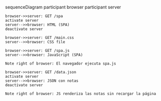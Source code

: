 sequenceDiagram
    participant browser
    participant server

    browser->>server: GET /spa
    activate server
    server-->>browser: HTML (SPA)
    deactivate server

    browser->>server: GET /main.css
    server-->>browser: CSS file

    browser->>server: GET /spa.js
    server-->>browser: JavaScript (SPA)

    Note right of browser: El navegador ejecuta spa.js

    browser->>server: GET /data.json
    activate server
    server-->>browser: JSON con notas
    deactivate server

    Note right of browser: JS renderiza las notas sin recargar la página
